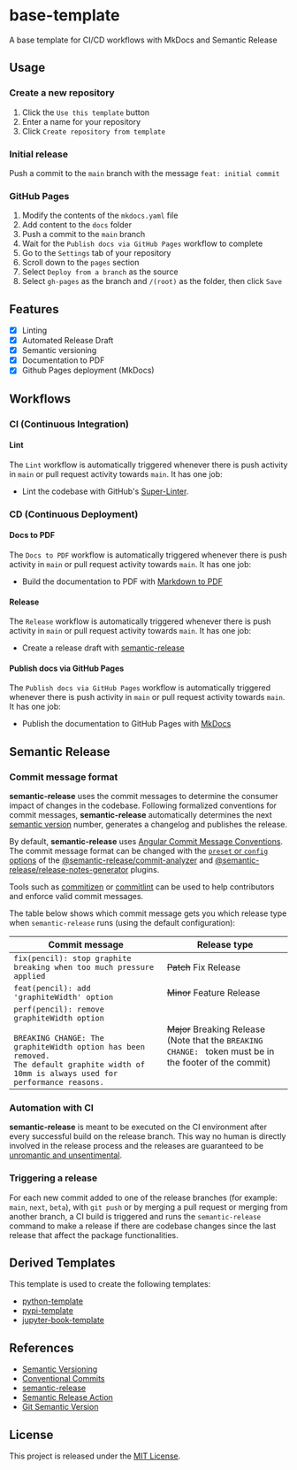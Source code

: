 # base-template

A base template for CI/CD workflows with MkDocs and Semantic Release

## Usage

### Create a new repository

1. Click the `Use this template` button
2. Enter a name for your repository
3. Click `Create repository from template`

### Initial release

Push a commit to the `main` branch with the message `feat: initial commit`

### GitHub Pages

1. Modify the contents of the `mkdocs.yaml` file
2. Add content to the `docs` folder
3. Push a commit to the `main` branch
4. Wait for the `Publish docs via GitHub Pages` workflow to complete
5. Go to the `Settings` tab of your repository
6. Scroll down to the `pages` section
7. Select `Deploy from a branch` as the source
8. Select `gh-pages` as the branch and `/(root)` as the folder, then click `Save`

## Features

- [x] Linting
- [x] Automated Release Draft
- [x] Semantic versioning
- [x] Documentation to PDF
- [x] Github Pages deployment (MkDocs)

## Workflows

### CI (Continuous Integration)

#### Lint

The `Lint` workflow is automatically triggered whenever there is push activity in `main` or pull request activity towards `main`. It has one job:

- Lint the codebase with GitHub's [Super-Linter](https://github.com/github/super-linter).

### CD (Continuous Deployment)

#### Docs to PDF

The `Docs to PDF` workflow is automatically triggered whenever there is push activity in `main` or pull request activity towards `main`. It has one job:

- Build the documentation to PDF with [Markdown to PDF](https://github.com/BaileyJM02/markdown-to-pdf)

#### Release

The `Release` workflow is automatically triggered whenever there is push activity in `main` or pull request activity towards `main`. It has one job:

- Create a release draft with [semantic-release](https://github.com/semantic-release/semantic-release)

#### Publish docs via GitHub Pages

The `Publish docs via GitHub Pages` workflow is automatically triggered whenever there is push activity in `main` or pull request activity towards `main`. It has one job:

- Publish the documentation to GitHub Pages with [MkDocs](https://www.mkdocs.org/)

## Semantic Release

### Commit message format

**semantic-release** uses the commit messages to determine the consumer impact of changes in the codebase.
Following formalized conventions for commit messages, **semantic-release** automatically determines the next [semantic version](https://semver.org) number, generates a changelog and publishes the release.

By default, **semantic-release** uses [Angular Commit Message Conventions](https://github.com/angular/angular/blob/master/CONTRIBUTING.md#-commit-message-format).
The commit message format can be changed with the [`preset` or `config` options](docs/usage/configuration.md#options) of the [@semantic-release/commit-analyzer](https://github.com/semantic-release/commit-analyzer#options) and [@semantic-release/release-notes-generator](https://github.com/semantic-release/release-notes-generator#options) plugins.

Tools such as [commitizen](https://github.com/commitizen/cz-cli) or [commitlint](https://github.com/conventional-changelog/commitlint) can be used to help contributors and enforce valid commit messages.

The table below shows which commit message gets you which release type when `semantic-release` runs (using the default configuration):

| Commit message                                                                                                                                                                                   | Release type                                                                                                    |
| ------------------------------------------------------------------------------------------------------------------------------------------------------------------------------------------------ | --------------------------------------------------------------------------------------------------------------- |
| `fix(pencil): stop graphite breaking when too much pressure applied`                                                                                                                             | ~~Patch~~ Fix Release                                                                                           |
| `feat(pencil): add 'graphiteWidth' option`                                                                                                                                                       | ~~Minor~~ Feature Release                                                                                       |
| `perf(pencil): remove graphiteWidth option`<br><br>`BREAKING CHANGE: The graphiteWidth option has been removed.`<br>`The default graphite width of 10mm is always used for performance reasons.` | ~~Major~~ Breaking Release <br /> (Note that the `BREAKING CHANGE: ` token must be in the footer of the commit) |

### Automation with CI

**semantic-release** is meant to be executed on the CI environment after every successful build on the release branch.
This way no human is directly involved in the release process and the releases are guaranteed to be [unromantic and unsentimental](http://sentimentalversioning.org).

### Triggering a release

For each new commit added to one of the release branches (for example: `main`, `next`, `beta`), with `git push` or by merging a pull request or merging from another branch, a CI build is triggered and runs the `semantic-release` command to make a release if there are codebase changes since the last release that affect the package functionalities.

## Derived Templates

This template is used to create the following templates:

- [python-template](https://github.com/entelechiea/python-template)
- [pypi-template](https://github.com/entelechiea/pypi-template)
- [jupyter-book-template](https://github.com/entelechiea/jupyter-book-template)

## References

- [Semantic Versioning](https://semver.org/)
- [Conventional Commits](https://www.conventionalcommits.org/en/v1.0.0/)
- [semantic-release](https://github.com/semantic-release/semantic-release)
- [Semantic Release Action](https://github.com/cycjimmy/semantic-release-action)
- [Git Semantic Version](https://github.com/marketplace/actions/git-semantic-version)

## License

This project is released under the [MIT License][license-url].

<!-- Links: -->

[version-image]: https://img.shields.io/github/package-json/v/entelecheia/base-template
[workflows-badge-image]: https://github.com/entelecheia/base-template/actions/workflows/cd-pipeline.yaml/badge.svg
[release-date-image]: https://img.shields.io/github/release-date/entelecheia/base-template
[release-url]: https://github.com/entelecheia/base-template/releases
[semantic-image]: https://img.shields.io/badge/%20%20%F0%9F%93%A6%F0%9F%9A%80-semantic--release-e10079.svg
[semantic-url]: https://github.com/semantic-release/semantic-release
[license-image]: https://img.shields.io/github/license/entelecheia/base-template
[license-url]: https://github.com/entelecheia/base-template/blob/main/LICENSE
[changelog-url]: https://github.com/entelecheia/base-template/blob/main/docs/CHANGELOG.md
[linter-image]: https://github.com/entelecheia/base-template/workflows/Lint%20Code%20Base/badge.svg
[linter-url]: https://github.com/marketplace/actions/super-linter
[codacy-image]: https://app.codacy.com/project/badge/Grade/f5d47f43f3ba4f1eb5f1d5140d2c69cd
[codacy-url]: https://www.codacy.com/gh/entelecheia/base-template/dashboard?utm_source=github.com&utm_medium=referral&utm_content=entelecheia/base-template&utm_campaign=Badge_Grade
